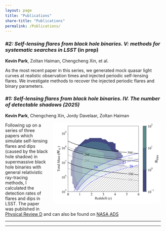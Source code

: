 ```yaml
---
layout: page
title: "Publications"
share-title: "Publications"
permalink: /Publications/
---
```


### *\#2: Self-lensing flares from black hole binaries. V: methods for systematic searches in LSST* (in prep) 
**Kevin Park**, Zoltan Haiman, Chengcheng Xin, et al.

As the most recent paper in this series, we generated mock quasar light curves at realistic observation times and injected periodic self-lensing flares. We investigate methods to recover the injected periodic flares and binary parameters. 

### *\#1: Self-lensing flares from black hole binaries. IV. The number of detectable shadows (2025)*  
**Kevin Park**, Chengcheng Xin, Jordy Davelaar, Zoltan Haiman

<img src="/assets/images/N_dips.png"
     alt="N_dips"
     style="float:right; width:350px; margin:0 0 0.75rem 1rem; border-radius:10px;">

Following up on a series of three papers which simulate self-lensing flares and dips (caused by the black hole shadow) in supermassive black hole binaries with general relativistic ray-tracing methods, I calculated the detection rates of flares and dips in LSST. The paper was published in [Physical Review D](https://journals.aps.org/prd/abstract/10.1103/PhysRevD.111.063011) and can also be found on [NASA ADS](https://ui.adsabs.harvard.edu/abs/2025PhRvD.111f3011P/abstract)

---

---

